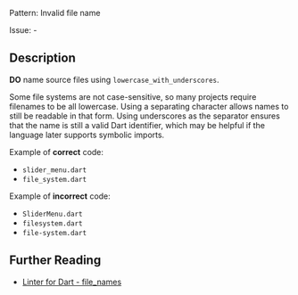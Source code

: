 Pattern: Invalid file name

Issue: -

## Description

**DO** name source files using `lowercase_with_underscores`.

Some file systems are not case-sensitive, so many projects require filenames to
be all lowercase. Using a separating character allows names to still be readable
in that form. Using underscores as the separator ensures that the name is still
a valid Dart identifier, which may be helpful if the language later supports
symbolic imports.

Example of **correct** code:

* `slider_menu.dart`
* `file_system.dart`

Example of **incorrect** code:

* `SliderMenu.dart`
* `filesystem.dart`
* `file-system.dart`

## Further Reading

* [Linter for Dart - file_names](https://dart-lang.github.io/linter/lints/file_names.html)